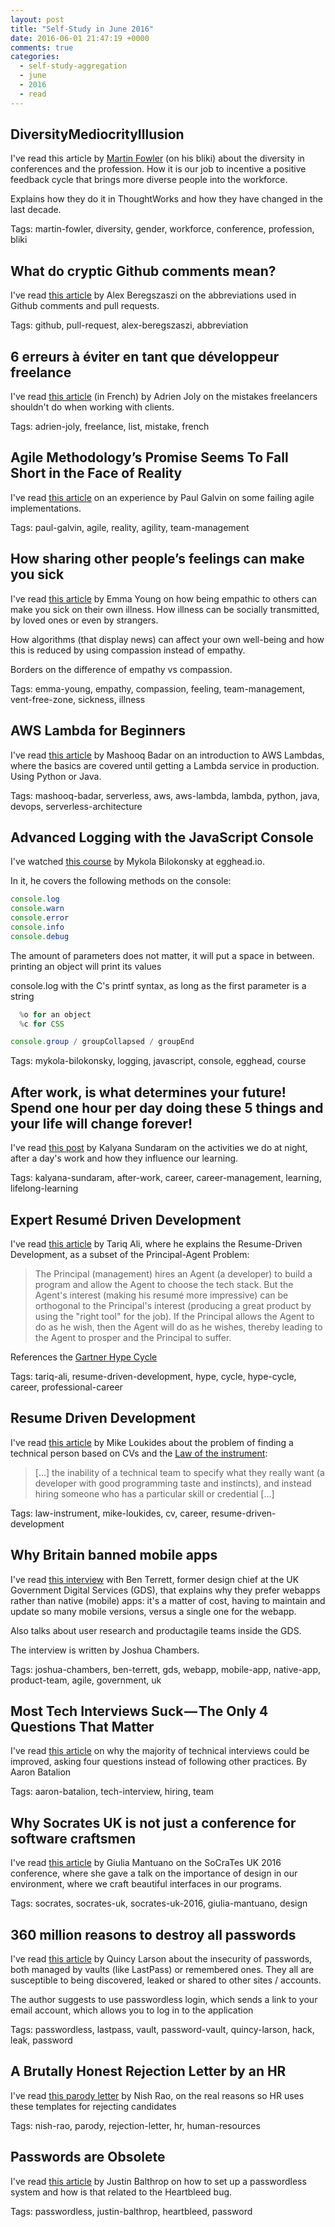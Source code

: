 ```yaml
---
layout: post
title: "Self-Study in June 2016"
date: 2016-06-01 21:47:19 +0000
comments: true
categories: 
  - self-study-aggregation
  - june
  - 2016
  - read
---
```

## DiversityMediocrityIllusion

I've read this article by [Martin Fowler][DiversityMediocrityIllusion] (on his bliki) about the diversity in conferences and the profession. How it is our job to incentive a positive feedback cycle that brings more diverse people into the workforce.

Explains how they do it in ThoughtWorks and how they have changed in the last decade.

Tags: martin-fowler, diversity, gender, workforce, conference, profession, bliki

[DiversityMediocrityIllusion]: http://martinfowler.com/bliki/DiversityMediocrityIllusion.html

## What do cryptic Github comments mean?

I've read [this article][cryptic-github] by Alex Beregszaszi on the abbreviations used in Github comments and pull requests.

Tags: github, pull-request, alex-beregszaszi, abbreviation

[cryptic-github]: https://medium.freecodecamp.com/what-do-cryptic-github-comments-mean-9c1912bcc0a4

## 6 erreurs à éviter en tant que développeur freelance

I've read [this article][erreurs-freelance] (in French) by Adrien Joly on the mistakes freelancers shouldn't do when working with clients.

Tags: adrien-joly, freelance, list, mistake, french

[erreurs-freelance]: https://medium.com/@adrienjoly/enseignements-apr%C3%A8s-1-an-d-erreurs-en-tant-que-d%C3%A9veloppeur-freelance-916f855efd9b

## Agile Methodology’s Promise Seems To Fall Short in the Face of Reality

I've read [this article][agile-failing-promise] on an experience by Paul Galvin on some failing agile implementations.

Tags: paul-galvin, agile, reality, agility, team-management

[agile-failing-promise]: https://medium.com/@pagalvin/agile-methodology-s-promise-seems-to-fall-short-in-the-face-of-reality-b16d3e775dbe

## How sharing other people’s feelings can make you sick

I've read [this article][sharing-feelings-empathy] by Emma Young on how being empathic to others can make you sick on their own illness. How illness can be socially transmitted, by loved ones or even by strangers.

How algorithms (that display news) can affect your own well-being and how this is reduced by using compassion instead of empathy.

Borders on the difference of empathy vs compassion.

Tags: emma-young, empathy, compassion, feeling, team-management, vent-free-zone, sickness, illness

[sharing-feelings-empathy]: https://www.newscientist.com/article/mg23030732-900-how-sharing-other-peoples-feelings-can-make-you-sick/

## AWS Lambda for Beginners

I've read [this article][aws-lambda-for-beginners] by Mashooq Badar on an introduction to AWS Lambdas, where the basics are covered until getting a Lambda service in production. Using Python or Java.

Tags: mashooq-badar, serverless, aws, aws-lambda, lambda, python, java, devops, serverless-architecture

[aws-lambda-for-beginners]: https://dzone.com/articles/aws-lambda-for-beginners

## Advanced Logging with the JavaScript Console

I've watched [this course][js-console-for-power-users] by Mykola Bilokonsky at egghead.io.

In it, he covers the following methods on the console:

```javascript
console.log
console.warn
console.error
console.info
console.debug
```

The amount of parameters does not matter, it will put a space in between. printing an object will print its values

console.log with the C's printf syntax, as long as the first parameter is a string

```javascript
  %o for an object
  %c for CSS
```

```javascript
console.group / groupCollapsed / groupEnd
```

Tags: mykola-bilokonsky, logging, javascript, console, egghead, course

[js-console-for-power-users]: https://egghead.io/series/js-console-for-power-users

## After work, is what determines your future! Spend one hour per day doing these 5 things and your life will change forever!

I've read [this post][after-work] by Kalyana Sundaram on the activities we do at night, after a day's work and how they influence our learning.

Tags: kalyana-sundaram, after-work, career, career-management, learning, lifelong-learning

[after-work]: https://www.linkedin.com/pulse/after-work-what-determines-your-future-spend-one-hour-sundaram

## Expert Resumé Driven Development

I've read [this article][expert-rdd] by Tariq Ali, where he explains the Resume-Driven Development, as a subset of the Principal-Agent Problem:

> The Principal (management) hires an Agent (a developer) to build a program and
> allow the Agent to choose the tech stack. But the Agent's interest (making his resumé
> more impressive) can be orthogonal to the Principal's interest (producing a great
> product by using the "right tool" for the job). If the Principal allows the Agent to
> do as he wish, then the Agent will do as he wishes, thereby leading to the Agent to
> prosper and the Principal to suffer.

References the [Gartner Hype Cycle][gartner-hype-cycle]

Tags: tariq-ali, resume-driven-development, hype, cycle, hype-cycle, career, professional-career

[expert-rdd]: https://dev.to/tra/expert-resum-driven-development
[gartner-hype-cycle]: http://www.gartner.com/technology/research/methodologies/hype-cycle.jsp

## Resume Driven Development

I've read [this article][rdd] by  Mike Loukides about the problem of finding a technical person based on CVs and the [Law of the instrument][law-instrument]:

>  [...] the inability of a technical team to specify what they really want
>  (a developer with good programming taste and instincts), and
>  instead hiring someone who has a particular skill or credential [...]

Tags: law-instrument, mike-loukides, cv, career, resume-driven-development

[rdd]: http://radar.oreilly.com/2014/10/resume-driven-development.html
[law-instrument]: https://en.wikipedia.org/wiki/Law_of_the_instrument

## Why Britain banned mobile apps

I've read [this interview][gds-bans-mobile-apps] with Ben Terrett, former design chief at the UK Government Digital Services (GDS), that explains why they prefer webapps rather than native (mobile) apps: it's a matter of cost, having to maintain and update so many mobile versions, versus a single one for the webapp.

Also talks about user research and productagile teams inside the GDS.

The interview is written by Joshua Chambers.

Tags: joshua-chambers, ben-terrett, gds, webapp, mobile-app, native-app, product-team, agile, government, uk

[gds-bans-mobile-apps]: https://govinsider.asia/smart-gov/why-britain-banned-mobile-apps/

## Most Tech Interviews Suck — The Only 4 Questions That Matter

I've read [this article][most-tech-interviews] on why the majority of technical interviews could be improved, asking four questions instead of following other practices. By Aaron Batalion

Tags: aaron-batalion, tech-interview, hiring, team

[most-tech-interviews]: https://medium.com/lightspeed-venture-partners/most-tech-interviews-suck-the-only-4-questions-that-matter-1a71181ef4d4

## Why Socrates UK is not just a conference for software craftsmen

I've read [this article][design-at-socrates] by  Giulia Mantuano on the SoCraTes UK 2016 conference, where she gave a talk on the importance of design in our environment, where we craft beautiful interfaces in our programs.

Tags: socrates, socrates-uk, socrates-uk-2016, giulia-mantuano, design

[design-at-socrates]: http://codurance.com/2016/06/07/why-socrates-uk-is-not-just-a-conference-for-software-craftsmen/

## 360 million reasons to destroy all passwords

I've read [this article][destroy-all-passwords] by Quincy Larson about the insecurity of passwords, both managed by vaults (like LastPass) or remembered ones. They all are susceptible to being discovered, leaked or shared to other sites / accounts.

The author suggests to use passwordless login, which sends a link to your email account, which allows you to log in to the application

Tags: passwordless, lastpass, vault, password-vault, quincy-larson, hack, leak, password

[destroy-all-passwords]: https://medium.freecodecamp.com/360-million-reasons-to-destroy-all-passwords-9a100b2b5001

## A Brutally Honest Rejection Letter by an HR

I've read [this parody letter][honest-rejection-letter] by Nish Rao, on the real reasons so HR uses these templates for rejecting candidates

Tags: nish-rao, parody, rejection-letter, hr, human-resources

[honest-rejection-letter]: https://medium.com/the-coffeelicious/a-brutally-honest-rejection-letter-by-an-hr-493164bc5205

## Passwords are Obsolete

I've read [this article][passwords-are-obsolete] by Justin Balthrop on how to set up a passwordless system and how is that related to the Heartbleed bug.

Tags: passwordless, justin-balthrop, heartbleed, password

[passwords-are-obsolete]: https://medium.com/@ninjudd/passwords-are-obsolete-9ed56d483eb

